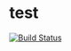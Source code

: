 # test
[![Build Status](https://travis-ci.org/Gluggagaigir/test.png)](https://travis-ci.org/Gluggagaigir/test)